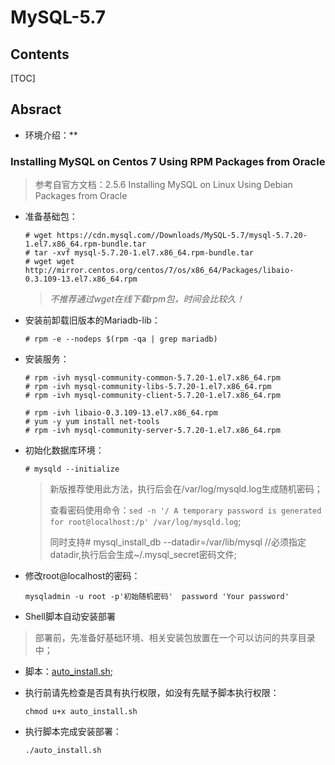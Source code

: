 # MySQL-5.7

## Contents

[TOC]

## Absract

* 环境介绍：**

### Installing MySQL on Centos 7 Using RPM Packages from Oracle

> 参考自官方文档：2.5.6 Installing MySQL on Linux Using Debian Packages from Oracle

* 准备基础包：

	```
	# wget https://cdn.mysql.com//Downloads/MySQL-5.7/mysql-5.7.20-1.el7.x86_64.rpm-bundle.tar
	# tar -xvf mysql-5.7.20-1.el7.x86_64.rpm-bundle.tar
	# wget wget http://mirror.centos.org/centos/7/os/x86_64/Packages/libaio-0.3.109-13.el7.x86_64.rpm
	```
	> *不推荐通过wget在线下载rpm包，时间会比较久！*
* 安装前卸载旧版本的Mariadb-lib：

	```
	# rpm -e --nodeps $(rpm -qa | grep mariadb)
	```

* 安装服务：

	```
	# rpm -ivh mysql-community-common-5.7.20-1.el7.x86_64.rpm
	# rpm -ivh mysql-community-libs-5.7.20-1.el7.x86_64.rpm
	# rpm -ivh mysql-community-client-5.7.20-1.el7.x86_64.rpm
	
	# rpm -ivh libaio-0.3.109-13.el7.x86_64.rpm  
	# yum -y yum install net-tools 
	# rpm -ivh mysql-community-server-5.7.20-1.el7.x86_64.rpm
	```
* 初始化数据库环境：

	```
	# mysqld --initialize
	```
	> 新版推荐使用此方法，执行后会在/var/log/mysqld.log生成随机密码；
	>
	>查看密码使用命令：`sed -n '/ A temporary password is generated for root@localhost:/p' /var/log/mysqld.log`;
	>
	>同时支持# mysql_install_db --datadir=/var/lib/mysql   //必须指定datadir,执行后会生成~/.mysql_secret密码文件;

* 修改root@localhost的密码：

	```
	mysqladmin -u root -p'初始随机密码'  password 'Your password'
	```
* Shell脚本自动安装部署
> 部署前，先准备好基础环境、相关安装包放置在一个可以访问的共享目录中；

  * 脚本：[auto_install.sh](https://github.com/RQ201027/MySQL-5.7/Scripts/auto_install.sh);
  * 执行前请先检查是否具有执行权限，如没有先赋予脚本执行权限：
	
	```
	chmod u+x auto_install.sh
	```
	
  * 执行脚本完成安装部署：

	```
	./auto_install.sh
	```
